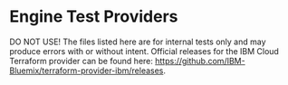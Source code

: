 # Engine Test Providers
DO NOT USE! 
The files listed here are for internal tests only and may produce errors with or without intent.
Official releases for the IBM Cloud Terraform provider can be found here: https://github.com/IBM-Bluemix/terraform-provider-ibm/releases. 
